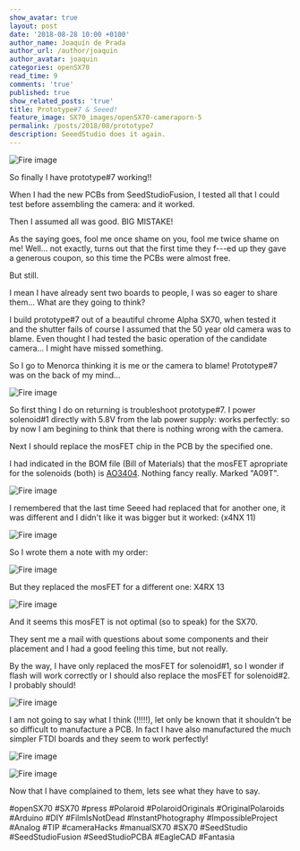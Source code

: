 ```yaml
---
show_avatar: true
layout: post
date: '2018-08-28 10:00 +0100'
author_name: Joaquín de Prada
author_url: /author/joaquin
author_avatar: joaquin
categories: openSX70
read_time: 9
comments: 'true'
published: true
show_related_posts: 'true'
title: Prototype#7 & Seeed!
feature_image: SX70_images/openSX70-cameraporn-5
permalink: /posts/2018/08/prototype7	
description: SeeedStudio does it again.
---
```

![Fire image]({{site.url}}/{{site.baseurl}}img/2018/08/open_SX70-PCBA_Mosfet-05.jpg)

So finally I have prototype#7 working!!

When I had the new PCBs from SeedStudioFusion, I tested all that I could test before assembling the camera: and it worked.

Then I assumed all was good. BIG MISTAKE!

As the saying goes, fool me once shame on you, fool me twice shame on me! Well... not exactly, turns out that the first time they f---ed up they gave a generous coupon, so this time the PCBs were almost free.

But still.
  
I mean I have already sent two boards to people, I was so eager to share them... What are they going to think? 

I build prototype#7 out of a beautiful chrome Alpha SX70, when tested it and the shutter fails of course I assumed that the 50 year old camera was to blame. Even thought I had tested the basic operation of the candidate camera... I might have missed something. 

So I go to Menorca thinking it is me or the camera to blame! Prototype#7 was on the back of my mind...

![Fire image]({{site.url}}/{{site.baseurl}}img/2018/08/open_SX70-PCBA_Mosfet-04.jpg)

So first thing I do on returning is troubleshoot prototype#7. I power solenoid#1 directly with 5.8V from the lab power supply: works perfectly: so by now I am begining to think that there is nothing wrong with the camera. 

Next I should replace the mosFET chip in the PCB by the specified one.

I had indicated in the BOM file (Bill of Materials) that the mosFET apropriate for the solenoids (both) is [AO3404](http://www.aosmd.com/pdfs/datasheet/AO3404.pdf). Nothing fancy really. Marked "A09T".

![Fire image]({{site.url}}/{{site.baseurl}}img/2018/08/open_SX70-PCBA_Mosfet-01.jpg)

I remembered that the last time Seeed had replaced that for another one, it was different and I didn't like it was bigger but it worked: (x4NX 11)

![Fire image]({{site.url}}/{{site.baseurl}}img/2018/08/open_SX70-PCBA_Mosfet-02.jpg)

So I wrote them a note with my order:

![Fire image]({{site.url}}/{{site.baseurl}}img/2018/08/open_SX70-PCBA_Mosfet-06.jpg)

But they replaced the mosFET for a different one: X4RX 13

![Fire image]({{site.url}}/{{site.baseurl}}img/2018/08/open_SX70-PCBA_Mosfet-03.jpg)

And it seems this mosFET is not optimal (so to speak) for the SX70.

They sent me a mail with questions about some components and their placement and I had a good feeling this time, but not really.

By the way, I have only replaced the mosFET for solenoid#1, so I wonder if flash will work correctly or I should also replace the mosFET for solenoid#2. I probably should!

![Fire image]({{site.url}}/{{site.baseurl}}img/2018/08/open_SX70-PCBA_Mosfet-07.jpg)

I am not going to say what I think (!!!!!), let only be known that it shouldn't be so difficult to manufacture a PCB. In fact I have also manufactured the much simpler FTDI boards and they seem to work perfectly!

![Fire image]({{site.url}}/{{site.baseurl}}img/2018/08/open_SX70-PCBA_Mosfet-08.jpg)

![Fire image]({{site.url}}/{{site.baseurl}}img/2018/08/open_SX70-PCBA_Mosfet-09.jpg)


Now that I have complained to them, lets see what they have to say.

#openSX70 #SX70 #press #Polaroid #PolaroidOriginals #OriginalPolaroids #Arduino #DIY #FilmIsNotDead #InstantPhotography #ImpossibleProject #Analog #TIP #cameraHacks #manualSX70 #SX70 #SeedStudio #SeedStudioFusion #SeedStudioPCBA #EagleCAD #Fantasia

